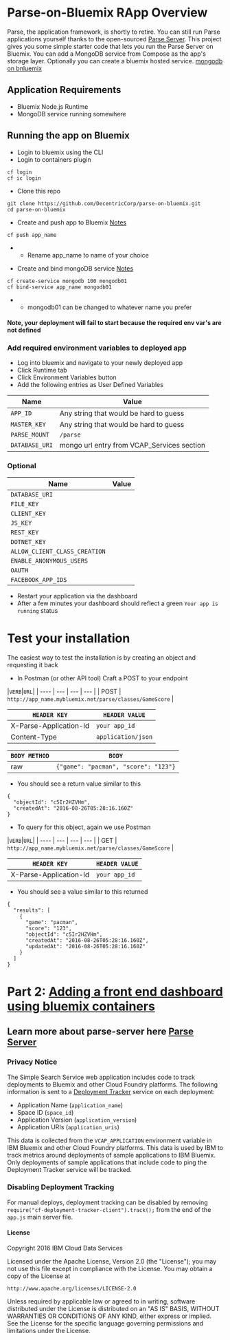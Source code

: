 # Parse-on-Bluemix RApp Overview

Parse, the application framework, is shortly to retire. You can still run Parse applications 
yourself thanks to the open-sourced [Parse Server](https://github.com/ParsePlatform/parse-server). 
This project gives you some simple starter code that lets you run the Parse Server on Bluemix. 
You can add a MongoDB service from Compose as the app's storage layer. Optionally you can create a bluemix hosted service.
 [mongodb on bnluemix](https://console.ng.bluemix.net/docs/#services/MongoDB/index.html#MongoDB)

## Application Requirements

* Bluemix Node.js Runtime 
* MongoDB service running somewhere

## Running the app on Bluemix
* Login to bluemix using the CLI 
* Login to containers plugin
```
cf login
cf ic login
```  

* Clone this repo
```
git clone https://github.com/DecentricCorp/parse-on-bluemix.git
cd parse-on-bluemix
```

* Create and push app to Bluemix [Notes](https://new-console.ng.bluemix.net/docs/starters/install_cli.html)
```
cf push app_name
```
*  * Rename app_name to name of your choice

* Create and bind mongoDB service [Notes](https://new-console.ng.bluemix.net/docs/services/MongoDB/index.html#MongoDB)
```
cf create-service mongodb 100 mongodb01
cf bind-service app_name mongodb01
```
* * mongodb01 can be changed to whatever name you prefer

#### Note, your deployment will fail to start because the required env var's are not defined


### Add required environment variables to deployed app

* Log into bluemix and navigate to your newly deployed app
* Click Runtime tab
* Click Environment Variables button
* Add the following entries as User Defined Variables

|Name   |Value  |
| ----- | ----- |
| `APP_ID` | Any string that would be hard to guess |
| `MASTER_KEY` | Any string that would be hard to guess |
| `PARSE_MOUNT` | `/parse` |
| `DATABASE_URI` | mongo url entry from VCAP_Services section |


### Optional
|Name   |Value  |
| ----- | ----- |
|`DATABASE_URI`||
|`FILE_KEY`||
|`CLIENT_KEY`||
|`JS_KEY`||
|`REST_KEY`||
|`DOTNET_KEY`||
|`ALLOW_CLIENT_CLASS_CREATION`||
|`ENABLE_ANONYMOUS_USERS`||
|`OAUTH`||
|`FACEBOOK_APP_IDS`||

* Restart your application via the dashboard
* After a few minutes your dashboard should reflect a green `Your app is running` status

# Test your installation

The easiest way to test the installation is by creating an object and requesting it back

* In Postman (or other API tool) Craft a POST to your endpoint

|`VERB`|`URL`|
| ---- | --- | --- | --- | 
| POST | `http://app_name.mybluemix.net/parse/classes/GameScore` | 

|`HEADER KEY`|`HEADER VALUE`|
| --- | --- | 
X-Parse-Application-Id | `your app_id`
Content-Type | `application/json`

|`BODY METHOD`|`BODY`|
| --- | --- | 
raw | `{"game": "pacman", "score": "123"}`

* You should see a return value similar to this

```
{
  "objectId": "c5Ir2HZVHm",
  "createdAt": "2016-08-26T05:28:16.160Z"
}
```

* To query for this object, again we use Postman

|`VERB`|`URL`|
| ---- | --- | --- | --- | 
| GET | `http://app_name.mybluemix.net/parse/classes/GameScore` | 

|`HEADER KEY`|`HEADER VALUE`|
| --- | --- | 
X-Parse-Application-Id | `your app_id`

* You should see a value similar to this returned

```
{
  "results": [
    {
      "game": "pacman",
      "score": "123",
      "objectId": "c5Ir2HZVHm",
      "createdAt": "2016-08-26T05:28:16.160Z",
      "updatedAt": "2016-08-26T05:28:16.160Z"
    }
  ]
}
```
# Part 2: [Adding a front end dashboard using bluemix containers](https://github.com/DecentricCorp/parse-dashboard#run-on-bluemix)
## Learn more about parse-server here [Parse Server](https://www.raywenderlich.com/128313/parse-server-tutorial)


### Privacy Notice

The Simple Search Service web application includes code to track deployments to Bluemix and other Cloud Foundry platforms. The following information is sent to a [Deployment Tracker](https://github.com/IBM-Bluemix/cf-deployment-tracker-service) service on each deployment:

* Application Name (`application_name`)
* Space ID (`space_id`)
* Application Version (`application_version`)
* Application URIs (`application_uris`)

This data is collected from the `VCAP_APPLICATION` environment variable in IBM Bluemix and other Cloud Foundry platforms. This data is used by IBM to track metrics around deployments of sample applications to IBM Bluemix. Only deployments of sample applications that include code to ping the Deployment Tracker service will be tracked.

### Disabling Deployment Tracking

For manual deploys, deployment tracking can be disabled by removing `require("cf-deployment-tracker-client").track();` from the end of the `app.js` main server file.

#### License

Copyright 2016 IBM Cloud Data Services

Licensed under the Apache License, Version 2.0 (the "License");
you may not use this file except in compliance with the License.
You may obtain a copy of the License at

    http://www.apache.org/licenses/LICENSE-2.0

Unless required by applicable law or agreed to in writing, software
distributed under the License is distributed on an "AS IS" BASIS,
WITHOUT WARRANTIES OR CONDITIONS OF ANY KIND, either express or implied.
See the License for the specific language governing permissions and
limitations under the License.

